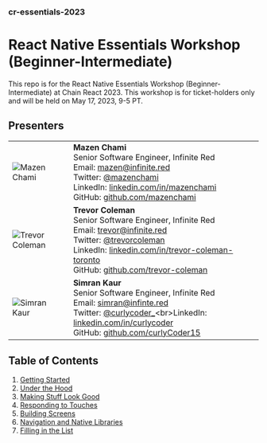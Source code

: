 ### cr-essentials-2023

# React Native Essentials Workshop (Beginner-Intermediate)

This repo is for the React Native Essentials Workshop (Beginner-Intermediate) at Chain React 2023. This workshop is for ticket-holders only and will be held on May 17, 2023, 9-5 PT.

## Presenters

|                                                                               |                                                                                                                                                                                                                                                                                                                                                |
|-------------------------------------------------------------------------------|------------------------------------------------------------------------------------------------------------------------------------------------------------------------------------------------------------------------------------------------------------------------------------------------------------------------------------------------|
| ![Mazen Chami](https://avatars.githubusercontent.com/u/9324607?v=4&s=100)     | **Mazen Chami**<br>Senior Software Engineer, Infinite Red<br>Email: mazen@infinite.red<br>Twitter: [@mazenchami](https://twitter.com/mazenchami)<br>LinkedIn: [linkedin.com/in/mazenchami](https://www.linkedin.com/in/mazenchami)<br>GitHub: [github.com/mazenchami](https://github.com/mazenchami)                                           |
| ![Trevor Coleman](https://avatars.githubusercontent.com/u/22041394?v=4&s=100) | **Trevor Coleman**<br>Senior Software Engineer, Infinite Red<br>Email: trevor@infinite.red<br>Twitter: [@trevorcoleman](https://twitter.com/trevorcoleman)<br>LinkedIn: [linkedin.com/in/trevor-coleman-toronto](https://www.linkedin.com/in/trevor-coleman-toronto)<br>GitHub: [github.com/trevor-coleman](https://github.com/trevor-coleman) |
| ![Simran Kaur](https://avatars.githubusercontent.com/u/29942748?v=4&s=100)    | **Simran Kaur**<br>Senior Software Engineer, Infinite Red<br>Email: simran@infinte.red<br>Twitter: [@curlycoder\_](https://twitter.com/curlycoder_)<br>LinkedIn: [linkedin.com/in/curlycoder](https://www.linkedin.com/in/curlycoder)<br>GitHub: [github.com/curlyCoder15](https://github.com/curlyCoder15)                                    |

## Table of Contents

1. [Getting Started](./chapters/1-getting-started.md)
2. [Under the Hood](./chapters/2-looking-under-the-hood.md)
3. [Making Stuff Look Good](./chapters/3-making-stuff-look-good.md)
4. [Responding to Touches](./chapters/4-responding-to-touches.md)
5. [Building Screens](./chapters/5-building-screens.md)
6. [Navigation and Native Libraries](./chapters/6-navigation-and-native-libraries.md)
7. [Filling in the List](./chapters/7-filling-the-list.md)


